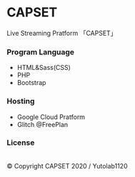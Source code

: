 # CAPSET
Live Streaming Pratform 「CAPSET」

<h3>Program Language</h3>
<ul>
<li>HTML&Sass(CSS)</li>
<li>PHP</li>
<li>Bootstrap</li>
</ul>

<h3>Hosting</h3>
<ul>
  <li>Google Cloud Pratform</li>
  <li>Glitch @FreePlan</li>
</ul>

<h3>License</h3><br>
©︎ Copyright CAPSET 2020 / Yutolab1120
